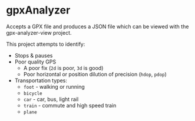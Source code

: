 # gpxAnalyzer

Accepts a GPX file and produces a JSON file which can be viewed with the gpx-analyzer-view project.

This project attempts to identify:
- Stops & pauses
- Poor quality GPS
    - A poor fix (`2d` is poor, `3d` is good)
    - Poor horizontal or position dilution of precision (`hdop`, `pdop`)
- Transportation types:
    - `foot` - walking or running
    - `bicycle`
    - `car` - car, bus, light rail
    - `train` - commute and high speed train
    - `plane` 
